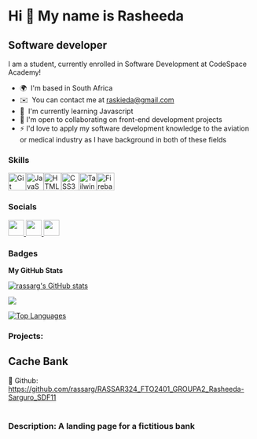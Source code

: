 Hi 👋 My name is Rasheeda
=========================

Software developer
------------------

I am a student, currently enrolled in Software Development at CodeSpace Academy!

* 🌍  I'm based in South Africa
* ✉️  You can contact me at [raskieda@gmail.com](mailto:raskieda@gmail.com)
* 🧠  I'm currently learning Javascript
* 🤝  I'm open to collaborating on front-end development projects
* ⚡  I'd love to apply my software development knowledge to the aviation or medical industry as I have background in both of these fields

### Skills


<p align="left">
<a href="https://git-scm.com/" target="_blank" rel="noreferrer"><img src="https://raw.githubusercontent.com/danielcranney/readme-generator/main/public/icons/skills/git-colored.svg" width="36" height="36" alt="Git" /></a><a href="https://developer.mozilla.org/en-US/docs/Web/JavaScript" target="_blank" rel="noreferrer"><img src="https://raw.githubusercontent.com/danielcranney/readme-generator/main/public/icons/skills/javascript-colored.svg" width="36" height="36" alt="JavaScript" /></a><a href="https://developer.mozilla.org/en-US/docs/Glossary/HTML5" target="_blank" rel="noreferrer"><img src="https://raw.githubusercontent.com/danielcranney/readme-generator/main/public/icons/skills/html5-colored.svg" width="36" height="36" alt="HTML5" /></a><a href="https://www.w3.org/TR/CSS/#css" target="_blank" rel="noreferrer"><img src="https://raw.githubusercontent.com/danielcranney/readme-generator/main/public/icons/skills/css3-colored.svg" width="36" height="36" alt="CSS3" /></a><a href="https://tailwindcss.com/" target="_blank" rel="noreferrer"><img src="https://raw.githubusercontent.com/danielcranney/readme-generator/main/public/icons/skills/tailwindcss-colored.svg" width="36" height="36" alt="TailwindCSS" /></a><a href="https://firebase.google.com/" target="_blank" rel="noreferrer"><img src="https://raw.githubusercontent.com/danielcranney/readme-generator/main/public/icons/skills/firebase-colored.svg" width="36" height="36" alt="Firebase" /></a>
</p>


### Socials

<p align="left"> <a href="https://www.codepen.io/Rasheeda-S" target="_blank" rel="noreferrer"> <picture> <source media="(prefers-color-scheme: dark)" srcset="https://raw.githubusercontent.com/danielcranney/readme-generator/main/public/icons/socials/codepen-dark.svg" /> <source media="(prefers-color-scheme: light)" srcset="https://raw.githubusercontent.com/danielcranney/readme-generator/main/public/icons/socials/codepen.svg" /> <img src="https://raw.githubusercontent.com/danielcranney/readme-generator/main/public/icons/socials/codepen.svg" width="32" height="32" /> </picture> </a> <a href="https://www.github.com/rassarg" target="_blank" rel="noreferrer"> <picture> <source media="(prefers-color-scheme: dark)" srcset="https://raw.githubusercontent.com/danielcranney/readme-generator/main/public/icons/socials/github-dark.svg" /> <source media="(prefers-color-scheme: light)" srcset="https://raw.githubusercontent.com/danielcranney/readme-generator/main/public/icons/socials/github.svg" /> <img src="https://raw.githubusercontent.com/danielcranney/readme-generator/main/public/icons/socials/github.svg" width="32" height="32" /> </picture> </a> <a href="https://www.linkedin.com/in/rasheeda-sarguro-8a12331b3" target="_blank" rel="noreferrer"> <picture> <source media="(prefers-color-scheme: dark)" srcset="https://raw.githubusercontent.com/danielcranney/readme-generator/main/public/icons/socials/linkedin-dark.svg" /> <source media="(prefers-color-scheme: light)" srcset="https://raw.githubusercontent.com/danielcranney/readme-generator/main/public/icons/socials/linkedin.svg" /> <img src="https://raw.githubusercontent.com/danielcranney/readme-generator/main/public/icons/socials/linkedin.svg" width="32" height="32" /> </picture> </a></p>

### Badges

<b>My GitHub Stats</b>

<a href="http://www.github.com/rassarg"><img src="https://github-readme-stats.vercel.app/api?username=rassarg&show_icons=true&hide=&count_private=true&title_color=14b8a6&text_color=444e59&icon_color=14b8a6&bg_color=ffffff&hide_border=true&show_icons=true" alt="rassarg's GitHub stats" /></a>

<a href="http://www.github.com/rassarg"><img src="https://github-readme-streak-stats.herokuapp.com/?user=rassarg&stroke=444e59&background=ffffff&ring=14b8a6&fire=14b8a6&currStreakNum=444e59&currStreakLabel=14b8a6&sideNums=444e59&sideLabels=444e59&dates=444e59&hide_border=true" /></a>

<a href="https://github.com/rassarg" align="left"><img src="https://github-readme-stats.vercel.app/api/top-langs/?username=rassarg&langs_count=10&title_color=14b8a6&text_color=444e59&icon_color=14b8a6&bg_color=ffffff&hide_border=true&locale=en&custom_title=Top%20%Languages" alt="Top Languages" /></a>

### Projects:

## Cache Bank

🔗 Github: https://github.com/rassarg/RASSAR324_FTO2401_GROUPA2_Rasheeda-Sarguro_SDF11 <br>
<br>

### Description: A landing page for a fictitious bank <br>
